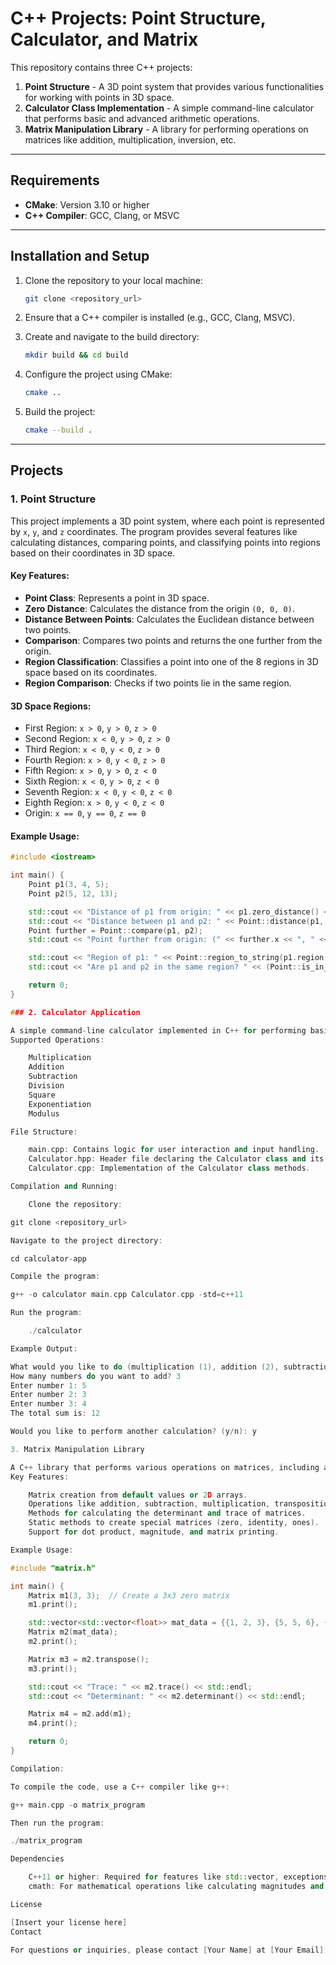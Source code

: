 # C++ Projects: Point Structure, Calculator, and Matrix 

This repository contains three C++ projects:

1. **Point Structure** - A 3D point system that provides various functionalities for working with points in 3D space.
2. **Calculator Class Implementation** - A simple command-line calculator that performs basic and advanced arithmetic operations.
3. **Matrix Manipulation Library** - A library for performing operations on matrices like addition, multiplication, inversion, etc.

---

## Requirements

- **CMake**: Version 3.10 or higher
- **C++ Compiler**: GCC, Clang, or MSVC

---

## Installation and Setup

1. Clone the repository to your local machine:
    ```bash
    git clone <repository_url>
    ```
   
2. Ensure that a C++ compiler is installed (e.g., GCC, Clang, MSVC).

3. Create and navigate to the build directory:
    ```bash
    mkdir build && cd build
    ```

4. Configure the project using CMake:
    ```bash
    cmake ..
    ```

5. Build the project:
    ```bash
    cmake --build .
    ```

---

## Projects

### 1. Point Structure

This project implements a 3D point system, where each point is represented by `x`, `y`, and `z` coordinates. The program provides several features like calculating distances, comparing points, and classifying points into regions based on their coordinates in 3D space.

#### Key Features:
- **Point Class**: Represents a point in 3D space.
- **Zero Distance**: Calculates the distance from the origin `(0, 0, 0)`.
- **Distance Between Points**: Calculates the Euclidean distance between two points.
- **Comparison**: Compares two points and returns the one further from the origin.
- **Region Classification**: Classifies a point into one of the 8 regions in 3D space based on its coordinates.
- **Region Comparison**: Checks if two points lie in the same region.

#### 3D Space Regions:
- First Region: `x > 0`, `y > 0`, `z > 0`
- Second Region: `x < 0`, `y > 0`, `z > 0`
- Third Region: `x < 0`, `y < 0`, `z > 0`
- Fourth Region: `x > 0`, `y < 0`, `z > 0`
- Fifth Region: `x > 0`, `y > 0`, `z < 0`
- Sixth Region: `x < 0`, `y > 0`, `z < 0`
- Seventh Region: `x < 0`, `y < 0`, `z < 0`
- Eighth Region: `x > 0`, `y < 0`, `z < 0`
- Origin: `x == 0`, `y == 0`, `z == 0`

#### Example Usage:

```cpp
#include <iostream>

int main() {
    Point p1(3, 4, 5);
    Point p2(5, 12, 13);

    std::cout << "Distance of p1 from origin: " << p1.zero_distance() << std::endl;
    std::cout << "Distance between p1 and p2: " << Point::distance(p1, p2) << std::endl;
    Point further = Point::compare(p1, p2);
    std::cout << "Point further from origin: (" << further.x << ", " << further.y << ", " << further.z << ")" << std::endl;

    std::cout << "Region of p1: " << Point::region_to_string(p1.region()) << std::endl;
    std::cout << "Are p1 and p2 in the same region? " << (Point::is_in_same_region(p1, p2) ? "Yes" : "No") << std::endl;

    return 0;
}

### 2. Calculator Application

A simple command-line calculator implemented in C++ for performing basic arithmetic operations and advanced functions like exponentiation and modulus.
Supported Operations:

    Multiplication
    Addition
    Subtraction
    Division
    Square
    Exponentiation
    Modulus

File Structure:

    main.cpp: Contains logic for user interaction and input handling.
    Calculator.hpp: Header file declaring the Calculator class and its methods.
    Calculator.cpp: Implementation of the Calculator class methods.

Compilation and Running:

    Clone the repository:

git clone <repository_url>

Navigate to the project directory:

cd calculator-app

Compile the program:

g++ -o calculator main.cpp Calculator.cpp -std=c++11

Run the program:

    ./calculator

Example Output:

What would you like to do (multiplication (1), addition (2), subtraction (3), division (4), square (5), exponentiation (6), modulus (7))? 2
How many numbers do you want to add? 3
Enter number 1: 5
Enter number 2: 3
Enter number 3: 4
The total sum is: 12

Would you like to perform another calculation? (y/n): y

3. Matrix Manipulation Library

A C++ library that performs various operations on matrices, including addition, subtraction, multiplication, inversion, and more.
Key Features:

    Matrix creation from default values or 2D arrays.
    Operations like addition, subtraction, multiplication, transposition, and inversion.
    Methods for calculating the determinant and trace of matrices.
    Static methods to create special matrices (zero, identity, ones).
    Support for dot product, magnitude, and matrix printing.

Example Usage:

#include "matrix.h"

int main() {
    Matrix m1(3, 3);  // Create a 3x3 zero matrix
    m1.print();

    std::vector<std::vector<float>> mat_data = {{1, 2, 3}, {5, 5, 6}, {4, 8, 9}};
    Matrix m2(mat_data);
    m2.print();

    Matrix m3 = m2.transpose();
    m3.print();

    std::cout << "Trace: " << m2.trace() << std::endl;
    std::cout << "Determinant: " << m2.determinant() << std::endl;

    Matrix m4 = m2.add(m1);
    m4.print();

    return 0;
}

Compilation:

To compile the code, use a C++ compiler like g++:

g++ main.cpp -o matrix_program

Then run the program:

./matrix_program

Dependencies

    C++11 or higher: Required for features like std::vector, exceptions, etc.
    cmath: For mathematical operations like calculating magnitudes and square roots.

License

[Insert your license here]
Contact

For questions or inquiries, please contact [Your Name] at [Your Email].
